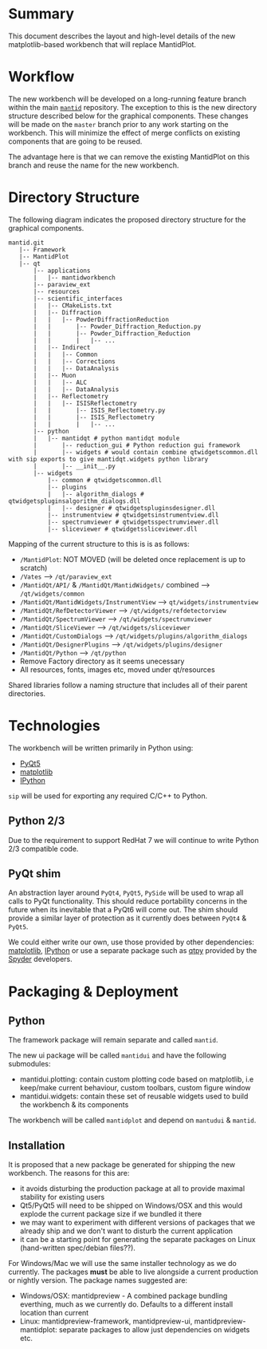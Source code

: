 Summary
=======

This document describes the layout and high-level details of the new matplotlib-based workbench that will replace MantidPlot.

Workflow
========

The new workbench will be developed on a long-running feature branch within the main [`mantid`][mantidrepo] repository. The exception to this is the new directory
structure described below for the graphical components. These changes will be made on the `master` branch prior to any work starting on the workbench. This
will minimize the effect of merge conflicts on existing components that are going to be reused.

The advantage here is that we can remove the existing MantidPlot on this branch and reuse the name for the new workbench.


Directory Structure
===================

The following diagram indicates the proposed directory structure for the graphical components.

```
mantid.git
   |-- Framework
   |-- MantidPlot
   |-- qt
       |-- applications
       |   |-- mantidworkbench
       |-- paraview_ext
       |-- resources
       |-- scientific_interfaces
       |   |-- CMakeLists.txt
       |   |-- Diffraction
       |   |   |-- PowderDiffractionReduction
       |   |       |-- Powder_Diffraction_Reduction.py
       |   |       |-- Powder_Diffraction_Reduction
       |   |       |   |-- ...
       |   |-- Indirect
       |   |   |-- Common
       |   |   |-- Corrections
       |   |   |-- DataAnalysis
       |   |-- Muon
       |   |   |-- ALC
       |   |   |-- DataAnalysis
       |   |-- Reflectometry
       |   |   |-- ISISReflectometry
       |   |       |-- ISIS_Reflectometry.py
       |   |       |-- ISIS_Reflectometry
       |   |       |   |-- ...
       |-- python
       |   |-- mantidqt # python mantidqt module
       |       |-- reduction_gui # Python reduction gui framework
       |       |-- widgets # would contain combine qtwidgetscommon.dll with sip exports to give mantidqt.widgets python library
       |       |-- __init__.py
       |-- widgets
           |-- common # qtwidgetscommon.dll
           |-- plugins
           |   |-- algorithm_dialogs # qtwidgetspluginsalgorithm_dialogs.dll
           |   |-- designer # qtwidgetspluginsdesigner.dll
           |-- instrumentview # qtwidgetsinstrumentview.dll
           |-- spectrumviewer # qtwidgetsspectrumviewer.dll
           |-- sliceviewer # qtwidgetssliceviewer.dll
```

Mapping of the current structure to this is is as follows:

 - `/MantidPlot`: NOT MOVED (will be deleted once replacement is up to scratch)
 - `/Vates` --> `/qt/paraview_ext`
 - `/MantidQt/API/` & `/MantidQt/MantidWidgets/` combined --> `/qt/widgets/common`
 - `/MantidQt/MantidWidgets/InstrumentView` --> `qt/widgets/instrumentview`
 - `/MantidQt/RefDetectorViewer` --> `/qt/widgets/refdetectorview`
 - `/MantidQt/SpectrumViewer` --> `/qt/widgets/spectrumviewer`
 - `/MantidQt/SliceViewer` --> `/qt/widgets/sliceviewer`
 - `/MantidQt/CustomDialogs` --> `/qt/widgets/plugins/algorithm_dialogs`
 - `/MantidQt/DesignerPlugins` --> `/qt/widgets/plugins/designer`
 - `/MantidQt/Python` --> `/qt/python`
 - Remove Factory directory as it seems unecessary
 - All resources, fonts, images etc, moved under qt/resources

Shared libraries follow a naming structure that includes all of their parent directories.

Technologies
============

The workbench will be written primarily in Python using:

 - [PyQt5][PyQt5]
 - [matplotlib][matplotlib_org]
 - [IPython][IPython]

`sip` will be used for exporting any required C/C++ to Python.

Python 2/3
----------

Due to the requirement to support RedHat 7 we will continue to write Python 2/3 compatible
code.

PyQt shim
----------

An abstraction layer around `PyQt4`, `PyQt5`, `PySide` will be used to wrap all calls to PyQt functionality. This should reduce
portability concerns in the future when its inevitable that a PyQt6 will come out. The shim should provide a similar layer
of protection as it currently does between `PyQt4` & `PyQt5`.

We could either write our own, use those provided by other dependencies: [matplotlib][matplotlib_qtcompat], [IPython][IPython] or
use a separate package such as [qtpy][qtpy] provided by the [Spyder][Spyder] developers.

Packaging & Deployment
======================

Python
------

The framework package will remain separate and called `mantid`.

The new ui package will be called `mantidui` and have the following submodules:

 - mantidui.plotting: contain custom plotting code based on matplotlib, i.e keep/make current behaviour, custom toolbars, custom figure window
 - mantidui.widgets: contain these set of reusable widgets used to build the workbench & its components

The workbench will be called `mantidplot` and depend on `mantudui` & `mantid`.

Installation
------------

It is proposed that a new package be generated for shipping the new workbench. The reasons for this are:

* it avoids disturbing the production package at all to provide maximal stability for existing users
* Qt5/PyQt5 will need to be shipped on Windows/OSX and this would explode the current package size if we bundled it there
* we may want to experiment with different versions of packages that we already ship and we don't want to disturb the current application
* it can be a starting point for generating the separate packages on Linux (hand-written spec/debian files??).

For Windows/Mac we will use the same installer technology as we do currently. The packages **must** be able to live alongside a current production or nightly version. The package names suggested are:

* Windows/OSX: mantidpreview - A combined package bundling everthing, much as we currently do. Defaults to a different install location than current
* Linux: mantidpreview-framework, mantidpreview-ui, mantidpreview-mantidplot: separate packages to allow just dependencies on widgets etc.


<!-- Link Definitions -->

[mantidrepo]: https://www.github.com/mantidproject/mantid
[matplotlib_org]: https://matplotlib.org/
[matplotlib_qtcompat]: https://github.com/matplotlib/matplotlib/blob/master/lib/matplotlib/backends/qt_compat.py
[PyQt5]:https://riverbankcomputing.com/software/pyqt/download5
[IPython]: https://ipython.org/
[qtpy]: https://pypi.python.org/pypi/QtPy
[Spyder]: https://github.com/spyder-ide/spyder
[Nsis]: http://nsis.sourceforge.net/Main_Page
[QtInstallerFramework]: http://doc.qt.io/qtinstallerframework/
